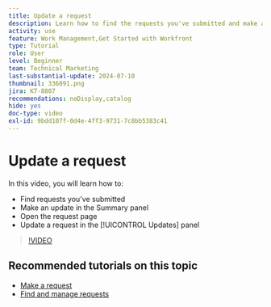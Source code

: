 ```yaml
---
title: Update a request
description: Learn how to find the requests you've submitted and make an update on those requests in [!DNL  Workfront].
activity: use
feature: Work Management,Get Started with Workfront
type: Tutorial
role: User
level: Beginner
team: Technical Marketing
last-substantial-update: 2024-07-10
thumbnail: 336091.png
jira: KT-8807
recommendations: noDisplay,catalog
hide: yes
doc-type: video
exl-id: 9bdd107f-0d4e-4ff3-9731-7c8bb5383c41
---
```

# Update a request

In this video, you will learn how to:

* Find requests you've submitted
* Make an update in the Summary panel
* Open the request page
* Update a request in the [!UICONTROL Updates] panel

>[!VIDEO](https://video.tv.adobe.com/v/336091/?quality=12&learn=on)

## Recommended tutorials on this topic

* [Make a request](/help/manage-work/issues-requests/make-a-request.md)
* [Find and manage requests](/help/manage-work/issues-requests/find-requests.md)
